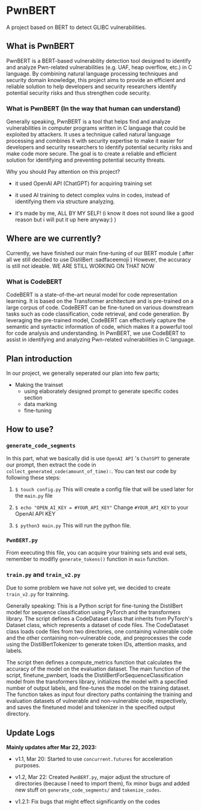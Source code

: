 # PwnBERT
A project based on BERT to detect GLIBC vulnerabilities.

## What is PwnBERT
PwnBERT is a BERT-based vulnerability detection tool designed to identify and analyze Pwn-related vulnerabilities (e.g. UAF, heap overflow, etc.) in C language. By combining natural language processing techniques and security domain knowledge, this project aims to provide an efficient and reliable solution to help developers and security researchers identify potential security risks and thus strengthen code security.
### What is PwnBERT (In the way that human can understand)
Generally speaking, PwnBERT is a tool that helps find and analyze vulnerabilities in computer programs written in C language that could be exploited by attackers. It uses a technique called natural language processing and combines it with security expertise to make it easier for developers and security researchers to identify potential security risks and make code more secure. The goal is to create a reliable and efficient solution for identifying and preventing potential security threats.

Why you should Pay attention on this project?
* it used OpenAI API (ChatGPT) for acquiring training set
* it used AI training to detect complex vulns in codes, instead of identifying them via structure analyzing.

* it's made by me, ALL BY MY SELF! (i know it does not sound like a good reason but i will put it up here anyway:) )


## Where are we currently?
Currently, we have finished our main fine-tuning of our BERT module ( after all we still decided to use DistilBert :sadfaceemoji  ) However, the accuracy is still not ideable. WE ARE STILL WORKING ON THAT NOW

### What is CodeBERT
CodeBERT is a state-of-the-art neural model for code representation learning. It is based on the Transformer architecture and is pre-trained on a large corpus of code. CodeBERT can be fine-tuned on various downstream tasks such as code classification, code retrieval, and code generation. By leveraging the pre-trained model, CodeBERT can effectively capture the semantic and syntactic information of code, which makes it a powerful tool for code analysis and understanding. In PwnBERT, we use CodeBERT to assist in identifying and analyzing Pwn-related vulnerabilities in C language.

## Plan introduction
In our project, we generally seperated our plan into few parts;
* Making the trainset 
    * using elaborately designed prompt to generate specific codes section
    * data marking 
    * fine-tuning

## How to use?
### `generate_code_segments`
In this part, what we basically did is use `OpenAI API` 's `ChatGPT` to generate our prompt, then extract the code in `collect_generated_code(amount_of_time):`. You can test our code by following these steps:

1. `$ touch config.py` This will create a config file that will be used later for the `main.py` file

2. `$ echo "OPEN_AI_KEY = #YOUR_API_KEY"` Change `#YOUR_API_KEY` to your OpenAI API KEY

3. `$ python3 main.py` This will run the python file.

### `PwnBERT.py`

From executing this file, you can acquire your training sets and eval sets, remember to modifiy     `generate_tokens()` function in `main` function.

### `train.py` and `train_v2.py`

Due to some problem we have not solve yet, we decided to create `train_v2.py` for trainning. 

Generally speaking: This is a Python script for fine-tuning the DistilBert model for sequence classification using PyTorch and the transformers library. The script defines a CodeDataset class that inherits from PyTorch's Dataset class, which represents a dataset of code files. The CodeDataset class loads code files from two directories, one containing vulnerable code and the other containing non-vulnerable code, and preprocesses the code using the DistilBertTokenizer to generate token IDs, attention masks, and labels.

The script then defines a compute_metrics function that calculates the accuracy of the model on the evaluation dataset. The main function of the script, finetune_pwnbert, loads the DistilBertForSequenceClassification model from the transformers library, initializes the model with a specified number of output labels, and fine-tunes the model on the training dataset. The function takes as input four directory paths containing the training and evaluation datasets of vulnerable and non-vulnerable code, respectively, and saves the finetuned model and tokenizer in the specified output directory.


## Update Logs
**Mainly updates after Mar 22, 2023:**

* v1.1, Mar 20: Started to use `concurrent.futures` for acceleration purposes.

* v1.2, Mar 22: Created `PwnBERT.py`, major adjust the structure of directories (because I need to import them), fix minor bugs and added new stuff on `generate_code_segments/` and `tokenize_codes`.

* v1.2.1: Fix bugs that might effect significantly on the codes